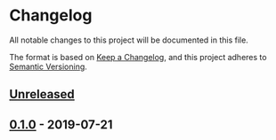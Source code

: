 # Changelog
All notable changes to this project will be documented in this file.

The format is based on [Keep a Changelog](https://keepachangelog.com/en/1.0.0/),
and this project adheres to [Semantic Versioning](https://semver.org/spec/v2.0.0.html).

## [Unreleased]

## [0.1.0] - 2019-07-21

[Unreleased]:	https://github.com/cjbassi/trash-man/compare/0.1.0...HEAD
[0.1.0]:		https://github.com/cjbassi/trash-man/compare/3b0106c3ca7956ff8564c644400dd03131fb649c...0.1.0
